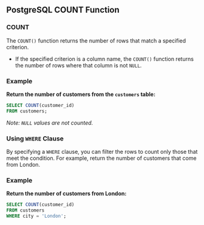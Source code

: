 
## PostgreSQL COUNT Function

### COUNT

The `COUNT()` function returns the number of rows that match a specified criterion.

- If the specified criterion is a column name, the `COUNT()` function returns the number of rows where that column is not `NULL`.

### Example

**Return the number of customers from the `customers` table:**

```sql
SELECT COUNT(customer_id)
FROM customers;
```

*Note: `NULL` values are not counted.*

### Using `WHERE` Clause

By specifying a `WHERE` clause, you can filter the rows to count only those that meet the condition. For example, return the number of customers that come from London.

### Example

**Return the number of customers from London:**

```sql
SELECT COUNT(customer_id)
FROM customers
WHERE city = 'London';
```
